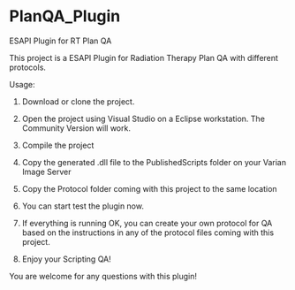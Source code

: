 # PlanQA_Plugin
ESAPI Plugin for RT Plan QA

This project is a ESAPI Plugin for Radiation Therapy Plan QA with different protocols.

Usage:

1. Download or clone the project.

2. Open the project using Visual Studio on a Eclipse workstation. The Community Version will work.

3. Compile the project

4. Copy the generated .dll file to the PublishedScripts folder on your Varian Image Server

5. Copy the Protocol folder coming with this project to the same location

6. You can start test the plugin now.

7. If everything is running OK, you can create your own protocol for QA based on the instructions in any of the protocol files coming with this project.

8. Enjoy your Scripting QA!

You are welcome for any questions with this plugin!
